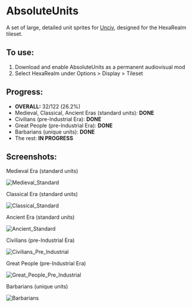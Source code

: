 # AbsoluteUnits

A set of large, detailed unit sprites for [Unciv](https://github.com/yairm210/Unciv), designed for the HexaRealm tileset. 

## To use: 
1. Download and enable AbsoluteUnits as a permanent audiovisual mod
2. Select HexaRealm under Options > Display > Tileset

## Progress:
  * **OVERALL:** 32/122 (26.2%)
  * Medieval, Classical, Ancient Eras (standard units): **DONE**
  * Civilians (pre-Industrial Era): **DONE**
  * Great People (pre-Industrial Era): **DONE**
  * Barbarians (unique units): **DONE**
  * The rest: **IN PROGRESS**

## Screenshots:
Medieval Era (standard units)

<img alt="Medieval_Standard" src="https://user-images.githubusercontent.com/56904240/173217162-1b4c7bbe-034e-4039-8047-c6dcb3f512c0.png">

Classical Era (standard units)

<img alt="Classical_Standard" src="https://user-images.githubusercontent.com/56904240/173217250-3f82ed6c-49e7-424a-9661-02baf5f4ad5d.png">

Ancient Era (standard units)

<img alt="Ancient_Standard" src="https://user-images.githubusercontent.com/56904240/171556202-bc5b13b1-1a8e-46cd-b063-1cc8f4506c0c.png">

Civilians (pre-Industrial Era)

<img alt="Civilians_Pre_Industrial" src="https://user-images.githubusercontent.com/56904240/171556181-b9cd5fd7-ebb5-4ac6-affc-c3220177dd11.png">

Great People (pre-Industrial Era) 

<img alt="Great_People_Pre_Industrial" src="https://user-images.githubusercontent.com/56904240/171556398-92e88ff5-539e-4c80-96e2-a7e18b09fa58.png">

Barbarians (unique units)

<img alt="Barbarians" src="https://user-images.githubusercontent.com/56904240/171556417-93b9f58c-62c5-410a-aba4-4d204712b9e9.png">
